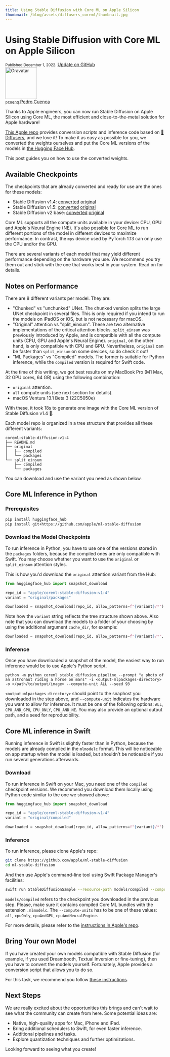 ```yaml
---
title: Using Stable Diffusion with Core ML on Apple Silicon
thumbnail: /blog/assets/diffusers_coreml/thumbnail.jpg
---
```


<h1>
	Using Stable Diffusion with Core ML on Apple Silicon
</h1>

<div class="blog-metadata">
    <small>Published December 1, 2022.</small>
    <a target="_blank" class="btn no-underline text-sm mb-5 font-sans" href="https://github.com/huggingface/blog/blob/main/diffusers_coreml.md">
        Update on GitHub
    </a>
</div>

<div class="author-card">
	 <a href="/pcuenq">
        <img class="avatar avatar-user" src="https://avatars.githubusercontent.com/u/1177582?v=4" width="100" title="Gravatar">
        <div class="bfc">
            <code>pcuenq</code>
            <span class="fullname">Pedro Cuenca</span>
        </div>
    </a>
</div>

Thanks to Apple engineers, you can now run Stable Diffusion on Apple Silicon using Core ML, the most efficient and close-to-the-metal solution for Apple hardware!

[This Apple repo](https://github.com/apple/ml-stable-diffusion) provides conversion scripts and inference code based on [🧨 Diffusers](https://github.com/huggingface/diffusers), and we love it! To make it as easy as possible for you, we converted the weights ourselves and put the Core ML versions of the models in [the Hugging Face Hub](https://hf.co/apple).

This post guides you on how to use the converted weights.

## Available Checkpoints

The checkpoints that are already converted and ready for use are the ones for these models:

- Stable Diffusion v1.4: [converted](https://hf.co/apple/coreml-stable-diffusion-v1-4) [original](https://hf.co/CompVis/stable-diffusion-v1-4)
- Stable Diffusion v1.5: [converted](https://hf.co/apple/coreml-stable-diffusion-v1-5) [original](https://hf.co/runwayml/stable-diffusion-v1-5)
- Stable Diffusion v2 base: [converted](https://hf.co/apple/coreml-stable-diffusion-v2-base) [original](https://huggingface.co/stabilityai/stable-diffusion-2-base)

Core ML supports all the compute units available in your device: CPU, GPU and Apple's Neural Engine (NE). It's also possible for Core ML to run different portions of the model in different devices to maximize performance. In contrast, the `mps` device used by PyTorch 1.13 can only use the CPU and/or the GPU. 

There are several variants of each model that may yield different performance depending on the hardware you use. We recommend you try them out and stick with the one that works best in your system. Read on for details.

## Notes on Performance

There are 8 different variants per model. They are:

- "Chunked" vs "unchunked" UNet. The chunked version splits the large UNet checkpoint in several files. This is only required if you intend to run the models on iPadOS or iOS, but is not necessary for macOS.
- "Original" attention vs "split_einsum". These are two alternative implementations of the critical attention blocks. `split_einsum` was previously introduced by Apple, and is compatible with all the compute units (CPU, GPU and Apple's Neural Engine). `original`, on the other hand, is only compatible with CPU and GPU. Nevertheless, `original` can be faster than `split_einsum` on some devices, so do check it out!
- "ML Packages" vs "Compiled" models. The former is suitable for Python inference, while the `compiled` version is required for Swift code.

At the time of this writing, we got best results on my MacBook Pro (M1 Max, 32 GPU cores, 64 GB) using the following combination:

- `original` attention.
- `all` compute units (see next section for details).
- macOS Ventura 13.1 Beta 3 (22C5050e)

With these, it took 18s to generate one image with the Core ML version of Stable Diffusion v1.4 🤯.

Each model repo is organized in a tree structure that provides all these different variants:

```
coreml-stable-diffusion-v1-4
├── README.md
├── original
│   ├── compiled
│   └── packages
└── split_einsum
    ├── compiled
    └── packages
```

You can download and use the variant you need as shown below.

## Core ML Inference in Python

### Prerequisites

```bash
pip install huggingface_hub
pip install git+https://github.com/apple/ml-stable-diffusion
```

### Download the Model Checkpoints

To run inference in Python, you have to use one of the versions stored in the `packages` folders, because the compiled ones are only compatible with Swift. You may choose whether you want to use the `original` or `split_einsum` attention styles.

This is how you'd download the `original` attention variant from the Hub:

```Python
from huggingface_hub import snapshot_download

repo_id = "apple/coreml-stable-diffusion-v1-4"
variant = "original/packages"

downloaded = snapshot_download(repo_id, allow_patterns=f"{variant}/*")
```

Note how the `variant` string reflects the tree structure shown above. Also note that you can download the models to a folder of your choosing by using the additional argument `cache_dir`, for example:

```Python
downloaded = snapshot_download(repo_id, allow_patterns=f"{variant}/*", cache_dir="./models")
```

### Inference

Once you have downloaded a snapshot of the model, the easiest way to run inference would be to use Apple's Python script.

```shell
python -m python_coreml_stable_diffusion.pipeline --prompt "a photo of an astronaut riding a horse on mars" -i <output-mlpackages-directory> -o </path/to/output/image> --compute-unit ALL --seed 93
```

`<output-mlpackages-directory>` should point to the snaphost you downloaded in the step above, and `--compute-unit` indicates the hardware you want to allow for inference. It must be one of the following options: `ALL`, `CPU_AND_GPU`, `CPU_ONLY`, `CPU_AND_NE`. You may also provide an optional output path, and a seed for reproducibility.

## Core ML inference in Swift

Running inference in Swift is slightly faster than in Python, because the models are already compiled in the `mlmodelc` format. This will be noticeable on app startup when the model is loaded, but shouldn’t be noticeable if you run several generations afterwards.

### Download

To run inference in Swift on your Mac, you need one of the `compiled` checkpoint versions. We recommend you download them locally using Python code similar to the one we showed above:

```Python
from huggingface_hub import snapshot_download

repo_id = "apple/coreml-stable-diffusion-v1-4"
variant = "original/compiled"

downloaded = snapshot_download(repo_id, allow_patterns=f"{variant}/*")
```

### Inference

To run inference, please clone Apple's repo:

```bash
git clone https://github.com/apple/ml-stable-diffusion
cd ml-stable-diffusion
```

And then use Apple's command-line tool using Swift Package Manager's facilities:

```bash
swift run StableDiffusionSample --resource-path models/compiled --compute-units all "a photo of an astronaut riding a horse on mars"
```

`models/compiled` refers to the checkpoint you downloaded in the previous step. Please, make sure it contains compiled Core ML bundles with the extension `.mlmodelc`. The `--compute-units` has to be one of these values: `all`, `cpuOnly`, `cpuAndGPU`, `cpuAndNeuralEngine`.

For more details, please refer to the [instructions in Apple's repo](https://github.com/apple/ml-stable-diffusion).

## Bring Your own Model

If you have created your own models compatible with Stable Diffusion (for example, if you used Dreambooth, Textual Inversion or fine-tuning), then you have to convert the models yourself. Fortunately, Apple provides a conversion script that allows you to do so.

For this task, we recommend you follow [these instructions](https://github.com/apple/ml-stable-diffusion#converting-models-to-coreml).

## Next Steps

We are really excited about the opportunities this brings and can't wait to see what the community can create from here. Some potential ideas are:

- Native, high-quality apps for Mac, iPhone and iPad.
- Bring additional schedulers to Swift, for even faster inference.
- Additional pipelines and tasks.
- Explore quantization techniques and further optimizations.

Looking forward to seeing what you create!
